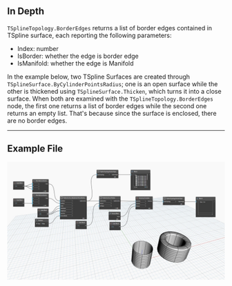 ## In Depth
`TSplineTopology.BorderEdges` returns a list of  border edges contained in TSpline surface, each reporting the following parameters:
- Index: number
- IsBorder: whether the edge is border edge
- IsManifold: whether the edge is Manifold

In the example below, two TSpline Surfaces are created through `TSplineSurface.ByCylinderPointsRadius`; one is an open surface while the other is thickened using `TSplineSurface.Thicken`, which turns it into a close surface. When both are examined with the `TSplineTopology.BorderEdges` node, the first one returns a list of border edges while the second one returns an empty list. That's because since the surface is enclosed, there are no border edges.
___
## Example File

![TSplineTopology.BorderEdges](./Autodesk.DesignScript.Geometry.TSpline.TSplineTopology.BorderEdges_img.jpg)